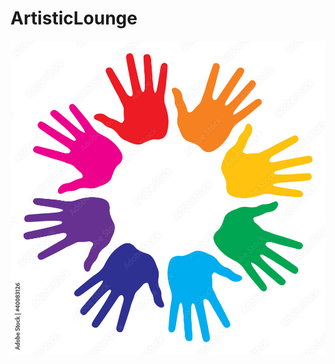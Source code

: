 # ArtisticLounge
[![Watch the video](https://raw.githubusercontent.com/AbuJubair7/ArtisticLounge/main/Assets/Logo.jpeg?token=APO4JYWZ5MNYF4H3F72TWQDBYFSPG)](https://drive.google.com/file/d/1earMd_siFRNx_wy02_n8lYdWf_W7AneM/view?usp=sharing)
